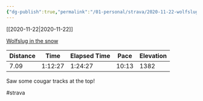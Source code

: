 ```yaml
---
{"dg-publish":true,"permalink":"/01-personal/strava/2020-11-22-wolfslug-in-the-snow/"}
---
```



[[2020-11-22\|2020-11-22]]

[Wolfslug in the snow](https://www.strava.com/activities/4376851528)

| Distance | Time    | Elapsed Time | Pace  | Elevation |
| -------- | ------- | ------------ | ----- | --------- |
| 7.09     | 1:12:27 | 1:24:27      | 10:13 | 1382      |


Saw some cougar tracks at the top!

#strava
